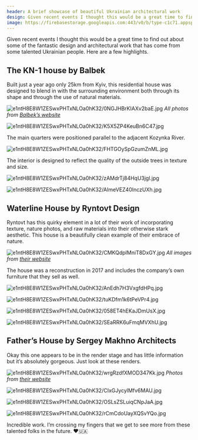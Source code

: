 ```yaml
---
header: A brief showcase of beautiful Ukrainian architectural work
design: Given recent events I thought this would be a great time to find out about some of the fantastic design and architectural work that has come from the talented Ukrainian people. Here are a few highlights.
image: https://firebasestorage.googleapis.com:443/v0/b/type-c1c71.appspot.com/o/e1ntH8E8W1ZESwxPHTxNLOa0hK32%2FwrgRzdfXMOD347Kk.jpg?alt=media&token=3ae57b34-992d-4b25-8008-23bd2d976c53
---
```


Given recent events I thought this would be a great time to find out about some of the fantastic design and architectural work that has come from some talented Ukrainian people. Here are a few highlights. 

## The KN-1 house by Balbek

Built just a year ago only 25km from Kyiv, this residential house was designed to blend in with the surrounding environment both through its shape and through the use of natural materials.

![e1ntH8E8W1ZESwxPHTxNLOa0hK32/0NGJHBrKIAXv2baE.jpg](https://firebasestorage.googleapis.com:443/v0/b/type-c1c71.appspot.com/o/e1ntH8E8W1ZESwxPHTxNLOa0hK32%2F0NGJHBrKIAXv2baE.jpg?alt=media&token=6931225f-2a1a-4374-b167-0c7055fc7068)
*All photos from [Balbek’s website](https://www.balbek.com/)*

![e1ntH8E8W1ZESwxPHTxNLOa0hK32/K5X5ZP4KeuBn6C47.jpg](https://firebasestorage.googleapis.com:443/v0/b/type-c1c71.appspot.com/o/e1ntH8E8W1ZESwxPHTxNLOa0hK32%2FK5X5ZP4KeuBn6C47.jpg?alt=media&token=f68737b8-235f-453d-91a1-4bf6e25a8dd2)

The main quarters were positioned parallel to the adjacent Kozynka River. 

![e1ntH8E8W1ZESwxPHTxNLOa0hK32/FHTGOySpGzumZnML.jpg](https://firebasestorage.googleapis.com:443/v0/b/type-c1c71.appspot.com/o/e1ntH8E8W1ZESwxPHTxNLOa0hK32%2FFHTGOySpGzumZnML.jpg?alt=media&token=de21c77b-3d6e-45f5-841e-bf579963238c)

The interior is designed to reflect the quality of the outside trees in texture and size. 

![e1ntH8E8W1ZESwxPHTxNLOa0hK32/zAMdrTj84HqU3jgl.jpg](https://firebasestorage.googleapis.com:443/v0/b/type-c1c71.appspot.com/o/e1ntH8E8W1ZESwxPHTxNLOa0hK32%2FzAMdrTj84HqU3jgl.jpg?alt=media&token=741961f3-5ae2-4208-980a-c65648a15c1c)

![e1ntH8E8W1ZESwxPHTxNLOa0hK32/AImeVEZ40InczUXh.jpg](https://firebasestorage.googleapis.com:443/v0/b/type-c1c71.appspot.com/o/e1ntH8E8W1ZESwxPHTxNLOa0hK32%2FAImeVEZ40InczUXh.jpg?alt=media&token=a8393871-025c-4edd-9838-fd2301745ed6)

## Waterline House by Ryntovt Design

Ryntovt has this quirky element in a lot of their work of incorporating texture, nature photos, and raw materials into their otherwise stark aesthetic. This house is a beautifully clean example of their embrace of nature. 

![e1ntH8E8W1ZESwxPHTxNLOa0hK32/CMKQdpIMniT8DxGY.jpg](https://firebasestorage.googleapis.com:443/v0/b/type-c1c71.appspot.com/o/e1ntH8E8W1ZESwxPHTxNLOa0hK32%2FCMKQdpIMniT8DxGY.jpg?alt=media&token=96812708-105b-480b-a4ec-dcca0d9f19f3)
*All images from [their website](https://ryntovt.com)*

The house was a reconstruction in 2017 and includes the company’s own furniture that they sell as well.

![e1ntH8E8W1ZESwxPHTxNLOa0hK32/AnEdh7H3VxgfdHPq.jpg](https://firebasestorage.googleapis.com:443/v0/b/type-c1c71.appspot.com/o/e1ntH8E8W1ZESwxPHTxNLOa0hK32%2FAnEdh7H3VxgfdHPq.jpg?alt=media&token=5b8a9186-e365-495b-8235-8dc3712e84ab)

![e1ntH8E8W1ZESwxPHTxNLOa0hK32/tuKDfm1k6tPeVPr4.jpg](https://firebasestorage.googleapis.com:443/v0/b/type-c1c71.appspot.com/o/e1ntH8E8W1ZESwxPHTxNLOa0hK32%2FtuKDfm1k6tPeVPr4.jpg?alt=media&token=b05481b8-bcc4-45a4-a4d1-e2d843d9be77)

![e1ntH8E8W1ZESwxPHTxNLOa0hK32/058ET4hEKaJDmUsX.jpg](https://firebasestorage.googleapis.com:443/v0/b/type-c1c71.appspot.com/o/e1ntH8E8W1ZESwxPHTxNLOa0hK32%2F058ET4hEKaJDmUsX.jpg?alt=media&token=5d88b1f3-0285-4980-9925-9a7cab5a6420)

![e1ntH8E8W1ZESwxPHTxNLOa0hK32/SEaRRK6uFmqMVXhU.jpg](https://firebasestorage.googleapis.com:443/v0/b/type-c1c71.appspot.com/o/e1ntH8E8W1ZESwxPHTxNLOa0hK32%2FSEaRRK6uFmqMVXhU.jpg?alt=media&token=891976b0-bb60-48b2-85ec-ac0f4b23e082)

## Father’s House by Sergey Makhno Architects

Okay this one appears to be in the render stage and has little information but it’s absolutely gorgeous. Just look at these renders.

![e1ntH8E8W1ZESwxPHTxNLOa0hK32/wrgRzdfXMOD347Kk.jpg](https://firebasestorage.googleapis.com:443/v0/b/type-c1c71.appspot.com/o/e1ntH8E8W1ZESwxPHTxNLOa0hK32%2FwrgRzdfXMOD347Kk.jpg?alt=media&token=3ae57b34-992d-4b25-8008-23bd2d976c53)
*Photos from [their website](https://mahno.com.ua)*

![e1ntH8E8W1ZESwxPHTxNLOa0hK32/CIxGJycylMfv6MAU.jpg](https://firebasestorage.googleapis.com:443/v0/b/type-c1c71.appspot.com/o/e1ntH8E8W1ZESwxPHTxNLOa0hK32%2FCIxGJycylMfv6MAU.jpg?alt=media&token=624d5329-082d-4cfa-adfa-a45fe040b38d)

![e1ntH8E8W1ZESwxPHTxNLOa0hK32/OSLsZSLuiqCNpJaA.jpg](https://firebasestorage.googleapis.com:443/v0/b/type-c1c71.appspot.com/o/e1ntH8E8W1ZESwxPHTxNLOa0hK32%2FOSLsZSLuiqCNpJaA.jpg?alt=media&token=a3da3d28-3abd-4f41-a7a3-0a5923e6a491)

![e1ntH8E8W1ZESwxPHTxNLOa0hK32/rCmCdoUayXQSvYQo.jpg](https://firebasestorage.googleapis.com:443/v0/b/type-c1c71.appspot.com/o/e1ntH8E8W1ZESwxPHTxNLOa0hK32%2FrCmCdoUayXQSvYQo.jpg?alt=media&token=d41a4d0c-c541-46c2-83c5-9b946246be5c)

Incredible work. I’m crossing my fingers that we get to see more from these talented folks in the future. ❤️🇺🇦







